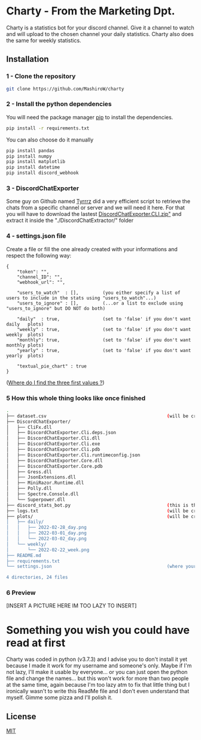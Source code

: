 # Charty - From the Marketing Dpt.
Charty is a statistics bot for your discord channel.
Give it a channel to watch and will upload to the chosen channel your daily statistics.
Charty also does the same for weekly statistics.

## Installation

### 1 - Clone the repository

```bash
git clone https://github.com/MashiroW/charty
```

### 2 - Install the python dependencies

You will need the package manager [pip](https://pip.pypa.io/en/stable/) to install the dependencies.

```bash
pip install -r requirements.txt
```

You can also choose do it manually 

```bash
pip install pandas
pip install numpy
pip install matplotlib
pip install datetime
pip install discord_webhook
```

### 3 - DiscordChatExporter

Some guy on Github named [Tyrrrz](https://github.com/Tyrrrz) did a very efficient script to retrieve the chats from a specific channel or server and we will need it here.
For that you will have to download the lastest [DiscordChatExporter.CLI.zip"](https://github.com/Tyrrrz/DiscordChatExporter/releases) and extract it inside the "./DiscordChatExtractor/" folder

### 4 - settings.json file

Create a file or fill the one already created with your informations and respect the following way:
```
{
    "token": "",                    
    "channel_ID": "",
    "webhook_url": "",
                                    
    "users_to_watch"  : [],         (you either specify a list of users to include in the stats using "users_to_watch"...)
    "users_to_ignore" : [],         (...or a list to exclude using "users_to_ignore" but DO NOT do both)

    "daily"  : true,                (set to 'false' if you don't want daily   plots)
    "weekly" : true,                (set to 'false' if you don't want weekly  plots)
    "monthly": true,                (set to 'false' if you don't want monthly plots)
    "yearly" : true,                (set to 'false' if you don't want yearly  plots)

    "textual_pie_chart" : true
}
```
([Where do I find the three first values ?](https://github.com/Tyrrrz/DiscordChatExporter/wiki/Obtaining-Token-and-Channel-IDs))

### 5 How this whole thing looks like once finished

```bash
.
├── dataset.csv                                             (will be created by the script)
├── DiscordChatExporter/
│   ├── CliFx.dll
│   ├── DiscordChatExporter.Cli.deps.json
│   ├── DiscordChatExporter.Cli.dll
│   ├── DiscordChatExporter.Cli.exe
│   ├── DiscordChatExporter.Cli.pdb
│   ├── DiscordChatExporter.Cli.runtimeconfig.json
│   ├── DiscordChatExporter.Core.dll
│   ├── DiscordChatExporter.Core.pdb
│   ├── Gress.dll
│   ├── JsonExtensions.dll
│   ├── MiniRazor.Runtime.dll
│   ├── Polly.dll
│   ├── Spectre.Console.dll
│   └── Superpower.dll
├── discord_stats_bot.py                                    (this is the script you should run)
├── logs.txt                                                (will be created by the script)
├── plots/                                                  (will be created by the script, same for what's inside)
│   ├── daily/                                                        
│   │   ├── 2022-02-28_day.png
│   │   ├── 2022-03-01_day.png
│   │   └── 2022-03-02_day.png
│   └── weekly/
│       └── 2022-02-22_week.png
├── README.md
├── requirements.txt                                        
└── settings.json                                           (where your user informations and settings for the script should be)

4 directories, 24 files
```

### 6 Preview 

[INSERT A PICTURE HERE IM TOO LAZY TO INSERT]


# Something you wish you could have read at first
Charty was coded in python (v3.7.3) and I advise you to don't install it yet because I made it work for my username and someone's only.
Maybe if I'm not lazy, I'll make it usable by everyone... or you can just open the python file and change the names... but this won't work for more than two people at the same time, again because I'm too lazy atm to fix that little thing but I ironically wasn't to write this ReadMe file and I don't even understand that myself.
Gimme some pizza and I'll polish it.


## License
[MIT](https://choosealicense.com/licenses/mit/)
